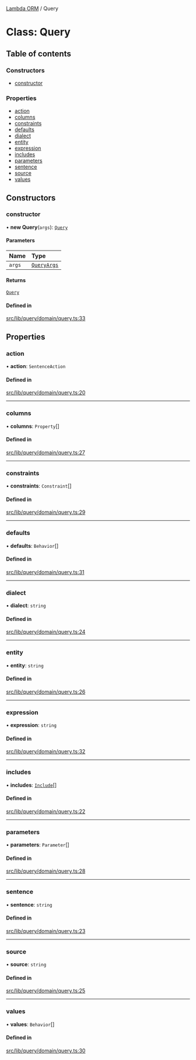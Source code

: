 [Lambda ORM](../README.md) / Query

# Class: Query

## Table of contents

### Constructors

- [constructor](Query.md#constructor)

### Properties

- [action](Query.md#action)
- [columns](Query.md#columns)
- [constraints](Query.md#constraints)
- [defaults](Query.md#defaults)
- [dialect](Query.md#dialect)
- [entity](Query.md#entity)
- [expression](Query.md#expression)
- [includes](Query.md#includes)
- [parameters](Query.md#parameters)
- [sentence](Query.md#sentence)
- [source](Query.md#source)
- [values](Query.md#values)

## Constructors

### constructor

• **new Query**(`args`): [`Query`](Query.md)

#### Parameters

| Name | Type |
| :------ | :------ |
| `args` | [`QueryArgs`](../interfaces/QueryArgs.md) |

#### Returns

[`Query`](Query.md)

#### Defined in

[src/lib/query/domain/query.ts:33](https://github.com/FlavioLionelRita/lambdaorm/blob/e6abcc99/src/lib/query/domain/query.ts#L33)

## Properties

### action

• **action**: `SentenceAction`

#### Defined in

[src/lib/query/domain/query.ts:20](https://github.com/FlavioLionelRita/lambdaorm/blob/e6abcc99/src/lib/query/domain/query.ts#L20)

___

### columns

• **columns**: `Property`[]

#### Defined in

[src/lib/query/domain/query.ts:27](https://github.com/FlavioLionelRita/lambdaorm/blob/e6abcc99/src/lib/query/domain/query.ts#L27)

___

### constraints

• **constraints**: `Constraint`[]

#### Defined in

[src/lib/query/domain/query.ts:29](https://github.com/FlavioLionelRita/lambdaorm/blob/e6abcc99/src/lib/query/domain/query.ts#L29)

___

### defaults

• **defaults**: `Behavior`[]

#### Defined in

[src/lib/query/domain/query.ts:31](https://github.com/FlavioLionelRita/lambdaorm/blob/e6abcc99/src/lib/query/domain/query.ts#L31)

___

### dialect

• **dialect**: `string`

#### Defined in

[src/lib/query/domain/query.ts:24](https://github.com/FlavioLionelRita/lambdaorm/blob/e6abcc99/src/lib/query/domain/query.ts#L24)

___

### entity

• **entity**: `string`

#### Defined in

[src/lib/query/domain/query.ts:26](https://github.com/FlavioLionelRita/lambdaorm/blob/e6abcc99/src/lib/query/domain/query.ts#L26)

___

### expression

• **expression**: `string`

#### Defined in

[src/lib/query/domain/query.ts:32](https://github.com/FlavioLionelRita/lambdaorm/blob/e6abcc99/src/lib/query/domain/query.ts#L32)

___

### includes

• **includes**: [`Include`](Include.md)[]

#### Defined in

[src/lib/query/domain/query.ts:22](https://github.com/FlavioLionelRita/lambdaorm/blob/e6abcc99/src/lib/query/domain/query.ts#L22)

___

### parameters

• **parameters**: `Parameter`[]

#### Defined in

[src/lib/query/domain/query.ts:28](https://github.com/FlavioLionelRita/lambdaorm/blob/e6abcc99/src/lib/query/domain/query.ts#L28)

___

### sentence

• **sentence**: `string`

#### Defined in

[src/lib/query/domain/query.ts:23](https://github.com/FlavioLionelRita/lambdaorm/blob/e6abcc99/src/lib/query/domain/query.ts#L23)

___

### source

• **source**: `string`

#### Defined in

[src/lib/query/domain/query.ts:25](https://github.com/FlavioLionelRita/lambdaorm/blob/e6abcc99/src/lib/query/domain/query.ts#L25)

___

### values

• **values**: `Behavior`[]

#### Defined in

[src/lib/query/domain/query.ts:30](https://github.com/FlavioLionelRita/lambdaorm/blob/e6abcc99/src/lib/query/domain/query.ts#L30)
